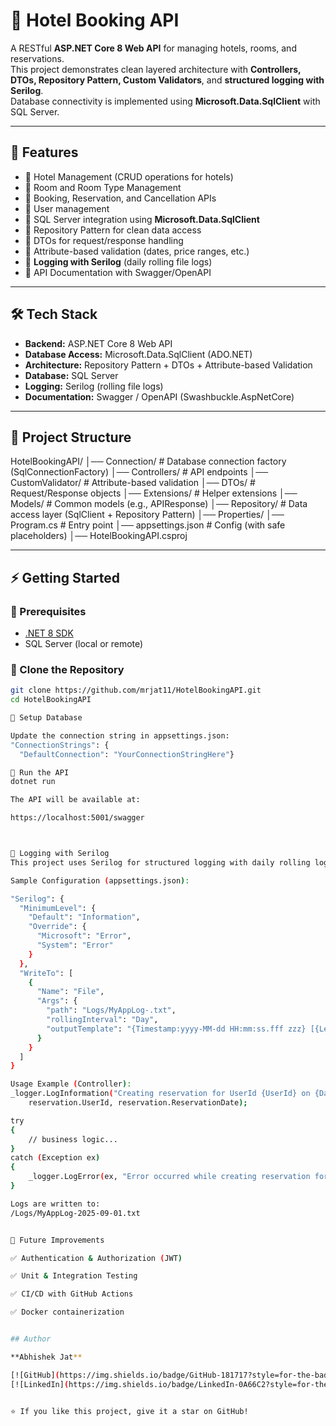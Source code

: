 # 🏨 Hotel Booking API

A RESTful **ASP.NET Core 8 Web API** for managing hotels, rooms, and reservations.  
This project demonstrates clean layered architecture with **Controllers, DTOs, Repository Pattern, Custom Validators**, and **structured logging with Serilog**.  
Database connectivity is implemented using **Microsoft.Data.SqlClient** with SQL Server.  

---

## 🚀 Features
- 🔹 Hotel Management (CRUD operations for hotels)
- 🔹 Room and Room Type Management
- 🔹 Booking, Reservation, and Cancellation APIs
- 🔹 User management
- 🔹 SQL Server integration using **Microsoft.Data.SqlClient**
- 🔹 Repository Pattern for clean data access
- 🔹 DTOs for request/response handling
- 🔹 Attribute-based validation (dates, price ranges, etc.)
- 🔹 **Logging with Serilog** (daily rolling file logs)
- 🔹 API Documentation with Swagger/OpenAPI

---

## 🛠 Tech Stack
- **Backend:** ASP.NET Core 8 Web API  
- **Database Access:** Microsoft.Data.SqlClient (ADO.NET)  
- **Architecture:** Repository Pattern + DTOs + Attribute-based Validation  
- **Database:** SQL Server  
- **Logging:** Serilog (rolling file logs)  
- **Documentation:** Swagger / OpenAPI (Swashbuckle.AspNetCore)  

---

## 📂 Project Structure
HotelBookingAPI/
│── Connection/ # Database connection factory (SqlConnectionFactory)
│── Controllers/ # API endpoints
│── CustomValidator/ # Attribute-based validation
│── DTOs/ # Request/Response objects
│── Extensions/ # Helper extensions
│── Models/ # Common models (e.g., APIResponse)
│── Repository/ # Data access layer (SqlClient + Repository Pattern)
│── Properties/
│── Program.cs # Entry point
│── appsettings.json # Config (with safe placeholders)
│── HotelBookingAPI.csproj


---

## ⚡ Getting Started

### 🔹 Prerequisites
- [.NET 8 SDK](https://dotnet.microsoft.com/download/dotnet/8.0)
- SQL Server (local or remote)

### 🔹 Clone the Repository
```bash
git clone https://github.com/mrjat11/HotelBookingAPI.git
cd HotelBookingAPI

🔹 Setup Database

Update the connection string in appsettings.json:
"ConnectionStrings": {
  "DefaultConnection": "YourConnectionStringHere"}

🔹 Run the API
dotnet run

The API will be available at:

https://localhost:5001/swagger



📖 Logging with Serilog
This project uses Serilog for structured logging with daily rolling log files.

Sample Configuration (appsettings.json):

"Serilog": {
  "MinimumLevel": {
    "Default": "Information",
    "Override": {
      "Microsoft": "Error",
      "System": "Error"
    }
  },
  "WriteTo": [
    {
      "Name": "File",
      "Args": {
        "path": "Logs/MyAppLog-.txt",
        "rollingInterval": "Day",
        "outputTemplate": "{Timestamp:yyyy-MM-dd HH:mm:ss.fff zzz} [{Level:u3}] {Message:lj}{NewLine}{Exception}"
      }
    }
  ]
}

Usage Example (Controller):
_logger.LogInformation("Creating reservation for UserId {UserId} on {Date}", 
    reservation.UserId, reservation.ReservationDate);

try
{
    // business logic...
}
catch (Exception ex)
{
    _logger.LogError(ex, "Error occurred while creating reservation for UserId {UserId}", reservation.UserId);
}

Logs are written to:
/Logs/MyAppLog-2025-09-01.txt


📝 Future Improvements

✅ Authentication & Authorization (JWT)

✅ Unit & Integration Testing

✅ CI/CD with GitHub Actions

✅ Docker containerization


## Author

**Abhishek Jat**

[![GitHub](https://img.shields.io/badge/GitHub-181717?style=for-the-badge&logo=github&logoColor=white)](https://github.com/mrjat11)  
[![LinkedIn](https://img.shields.io/badge/LinkedIn-0A66C2?style=for-the-badge&logo=linkedin&logoColor=white)](https://www.linkedin.com/in/abhishek-jat-409250208/)


⭐ If you like this project, give it a star on GitHub!